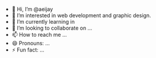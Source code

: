 - 👋 Hi, I’m @aeijay
- 👀 I’m interested in web development and graphic design.
- 🌱 I’m currently learning in 
- 💞️ I’m looking to collaborate on ...
- 📫 How to reach me ...
- 😄 Pronouns: ...
- ⚡ Fun fact: ...

<!---
aeijay/aeijay is a ✨ special ✨ repository because its `README.md` (this file) appears on your GitHub profile.
You can click the Preview link to take a look at your changes.
--->

